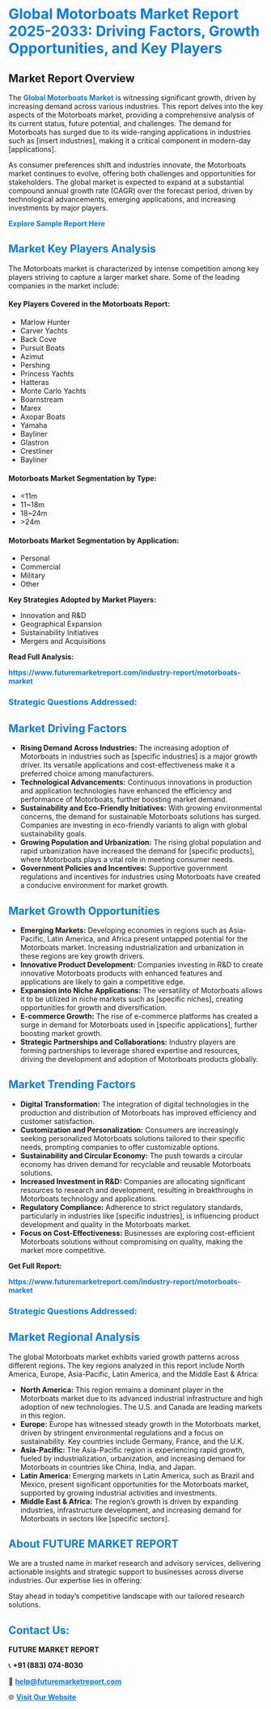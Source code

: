 <h1 style="color: #007BFF;">Global Motorboats Market Report 2025-2033: Driving Factors, Growth Opportunities, and Key Players</h1>

<section id="overview">
<h2>Market Report Overview</h2>
<p>The <a href="https://www.futuremarketreport.com/industry-report/motorboats-market" style="color: #007BFF; text-decoration: none;"><strong>Global Motorboats Market</strong></a> is witnessing significant growth, driven by increasing demand across various industries. This report delves into the key aspects of the Motorboats market, providing a comprehensive analysis of its current status, future potential, and challenges. The demand for Motorboats has surged due to its wide-ranging applications in industries such as [insert industries], making it a critical component in modern-day [applications].</p>
<p>As consumer preferences shift and industries innovate, the Motorboats market continues to evolve, offering both challenges and opportunities for stakeholders. The global market is expected to expand at a substantial compound annual growth rate (CAGR) over the forecast period, driven by technological advancements, emerging applications, and increasing investments by major players.</p>
</section>

<section id="overview">
<p><a href="https://www.futuremarketreport.com/request-sample/reportId=83695" style="color: #007BFF; text-decoration: none;"><strong>Explore Sample Report Here</strong></a></p>
</section>

<section id="key-players">
<h2 style="color: #007BFF;">Market Key Players Analysis</h2>
<p>The Motorboats market is characterized by intense competition among key players striving to capture a larger market share. Some of the leading companies in the market include:</p>
<h4>Key Players Covered in the Motorboats Report:</h4>
<ul><li>Marlow Hunter</li><li>Carver Yachts</li><li>Back Cove</li><li>Pursuit Boats</li><li>Azimut</li><li>Pershing</li><li>Princess Yachts</li><li>Hatteras</li><li>Monte Carlo Yachts</li><li>Boarnstream</li><li>Marex</li><li>Axopar Boats</li><li>Yamaha</li><li>Bayliner</li><li>Glastron</li><li>Crestliner</li><li>Bayliner</li></ul>
<h4>Motorboats Market Segmentation by Type:</h4>
<ul><li>&lt;11m</li><li>11~18m</li><li>18~24m</li><li>&gt;24m</li></ul>

<h4>Motorboats Market Segmentation by Application:</h4>
<ul><li>Personal</li><li>Commercial</li><li>Military</li><li>Other</li></ul>
<p><strong>Key Strategies Adopted by Market Players:</strong></p>
<ul>
<li>Innovation and R&D</li>
<li>Geographical Expansion</li>
<li>Sustainability Initiatives</li>
<li>Mergers and Acquisitions</li>
</ul>
</section>

<section>
<p><strong>Read Full Analysis: </strong></p><a href="https://www.futuremarketreport.com/industry-report/motorboats-market" style="color: #007BFF; text-decoration: none;"><strong>https://www.futuremarketreport.com/industry-report/motorboats-market</strong></a>
<h3 style="color: #007BFF;">Strategic Questions Addressed:</h3>
</section>

<section id="driving-factors">
<h2 style="color: #007BFF;">Market Driving Factors</h2>
<ul>
<li><strong>Rising Demand Across Industries:</strong> The increasing adoption of Motorboats in industries such as [specific industries] is a major growth driver. Its versatile applications and cost-effectiveness make it a preferred choice among manufacturers.</li>
<li><strong>Technological Advancements:</strong> Continuous innovations in production and application technologies have enhanced the efficiency and performance of Motorboats, further boosting market demand.</li>
<li><strong>Sustainability and Eco-Friendly Initiatives:</strong> With growing environmental concerns, the demand for sustainable Motorboats solutions has surged. Companies are investing in eco-friendly variants to align with global sustainability goals.</li>
<li><strong>Growing Population and Urbanization:</strong> The rising global population and rapid urbanization have increased the demand for [specific products], where Motorboats plays a vital role in meeting consumer needs.</li>
<li><strong>Government Policies and Incentives:</strong> Supportive government regulations and incentives for industries using Motorboats have created a conducive environment for market growth.</li>
</ul>
</section>

<section id="growth-opportunities">
<h2 style="color: #007BFF;">Market Growth Opportunities</h2>
<ul>
<li><strong>Emerging Markets:</strong> Developing economies in regions such as Asia-Pacific, Latin America, and Africa present untapped potential for the Motorboats market. Increasing industrialization and urbanization in these regions are key growth drivers.</li>
<li><strong>Innovative Product Development:</strong> Companies investing in R&D to create innovative Motorboats products with enhanced features and applications are likely to gain a competitive edge.</li>
<li><strong>Expansion into Niche Applications:</strong> The versatility of Motorboats allows it to be utilized in niche markets such as [specific niches], creating opportunities for growth and diversification.</li>
<li><strong>E-commerce Growth:</strong> The rise of e-commerce platforms has created a surge in demand for Motorboats used in [specific applications], further boosting market growth.</li>
<li><strong>Strategic Partnerships and Collaborations:</strong> Industry players are forming partnerships to leverage shared expertise and resources, driving the development and adoption of Motorboats products globally.</li>
</ul>
</section>

<section id="trending-factors">
<h2 style="color: #007BFF;">Market Trending Factors</h2>
<ul>
<li><strong>Digital Transformation:</strong> The integration of digital technologies in the production and distribution of Motorboats has improved efficiency and customer satisfaction.</li>
<li><strong>Customization and Personalization:</strong> Consumers are increasingly seeking personalized Motorboats solutions tailored to their specific needs, prompting companies to offer customizable options.</li>
<li><strong>Sustainability and Circular Economy:</strong> The push towards a circular economy has driven demand for recyclable and reusable Motorboats solutions.</li>
<li><strong>Increased Investment in R&D:</strong> Companies are allocating significant resources to research and development, resulting in breakthroughs in Motorboats technology and applications.</li>
<li><strong>Regulatory Compliance:</strong> Adherence to strict regulatory standards, particularly in industries like [specific industries], is influencing product development and quality in the Motorboats market.</li>
<li><strong>Focus on Cost-Effectiveness:</strong> Businesses are exploring cost-efficient Motorboats solutions without compromising on quality, making the market more competitive.</li>
</ul>
</section>

<section>
<p><strong>Get Full Report: </strong></p><a href="https://www.futuremarketreport.com/industry-report/motorboats-market" style="color: #007BFF; text-decoration: none;"><strong>https://www.futuremarketreport.com/industry-report/motorboats-market</strong></a>
<h3 style="color: #007BFF;">Strategic Questions Addressed:</h3>
</section>


<section id="regional-analysis">
<h2 style="color: #007BFF;">Market Regional Analysis</h2>
<p>The global Motorboats market exhibits varied growth patterns across different regions. The key regions analyzed in this report include North America, Europe, Asia-Pacific, Latin America, and the Middle East & Africa:</p>
<ul>
<li><strong>North America:</strong> This region remains a dominant player in the Motorboats market due to its advanced industrial infrastructure and high adoption of new technologies. The U.S. and Canada are leading markets in this region.</li>
<li><strong>Europe:</strong> Europe has witnessed steady growth in the Motorboats market, driven by stringent environmental regulations and a focus on sustainability. Key countries include Germany, France, and the U.K.</li>
<li><strong>Asia-Pacific:</strong> The Asia-Pacific region is experiencing rapid growth, fueled by industrialization, urbanization, and increasing demand for Motorboats in countries like China, India, and Japan.</li>
<li><strong>Latin America:</strong> Emerging markets in Latin America, such as Brazil and Mexico, present significant opportunities for the Motorboats market, supported by growing industrial activities and investments.</li>
<li><strong>Middle East & Africa:</strong> The region’s growth is driven by expanding industries, infrastructure development, and increasing demand for Motorboats in sectors like [specific sectors].</li>
</ul>
</section>

<footer>
<h2 style="color: #007BFF;">About FUTURE MARKET REPORT</h2>
<p>We are a trusted name in market research and advisory services, delivering actionable insights and strategic support to businesses across diverse industries. Our expertise lies in offering:</p>

<p>Stay ahead in today’s competitive landscape with our tailored research solutions.</p>

<h2 style="color: #007BFF;">Contact Us:</h2>
<p><strong>FUTURE MARKET REPORT</strong></p>
<p>📞 <strong>+91 (883) 074-8030</strong></p>
<p>📧 <strong><a href="mailto:help@futuremarketreport.com" style="color: #007BFF;">help@futuremarketreport.com</a></strong></p>
<p>🌐 <strong><a href="https://www.futuremarketreport.com/" style="color: #007BFF;">Visit Our Website</a></strong></p>
</footer>